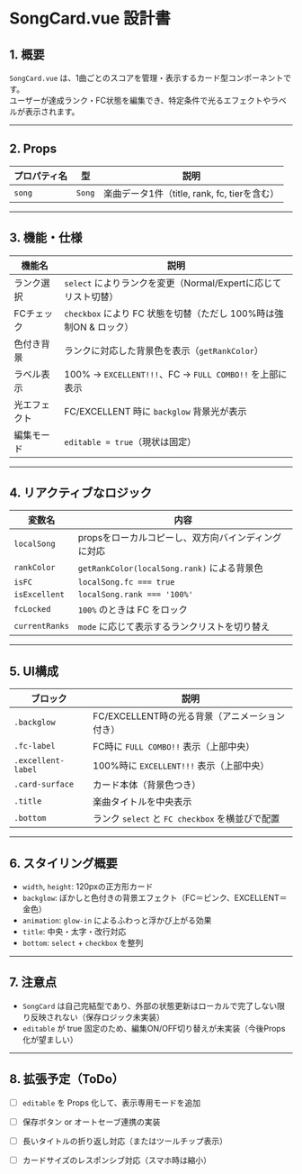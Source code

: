 # SongCard.vue 設計書

## 1. 概要

`SongCard.vue` は、1曲ごとのスコアを管理・表示するカード型コンポーネントです。  
ユーザーが達成ランク・FC状態を編集でき、特定条件で光るエフェクトやラベルが表示されます。

---

## 2. Props

| プロパティ名 | 型     | 説明                       |
|--------------|--------|----------------------------|
| `song`       | `Song` | 楽曲データ1件（title, rank, fc, tierを含む） |

---

## 3. 機能・仕様

| 機能名              | 説明                                                                 |
|---------------------|----------------------------------------------------------------------|
| ランク選択          | `select` によりランクを変更（Normal/Expertに応じてリスト切替）       |
| FCチェック          | `checkbox` により FC 状態を切替（ただし 100%時は強制ON & ロック）   |
| 色付き背景          | ランクに対応した背景色を表示（`getRankColor`）                        |
| ラベル表示          | 100% → `EXCELLENT!!!`、FC → `FULL COMBO!!` を上部に表示                |
| 光エフェクト        | FC/EXCELLENT 時に `backglow` 背景光が表示                             |
| 編集モード          | `editable = true`（現状は固定）                                      |

---

## 4. リアクティブなロジック

| 変数名         | 内容                                                         |
|----------------|--------------------------------------------------------------|
| `localSong`    | propsをローカルコピーし、双方向バインディングに対応         |
| `rankColor`    | `getRankColor(localSong.rank)` による背景色                   |
| `isFC`         | `localSong.fc === true`                                       |
| `isExcellent`  | `localSong.rank === '100%'`                                   |
| `fcLocked`     | `100%` のときは FC をロック                                   |
| `currentRanks` | `mode` に応じて表示するランクリストを切り替え                |

---

## 5. UI構成

| ブロック        | 説明                                                           |
|-----------------|----------------------------------------------------------------|
| `.backglow`     | FC/EXCELLENT時の光る背景（アニメーション付き）               |
| `.fc-label`     | FC時に `FULL COMBO!!` 表示（上部中央）                        |
| `.excellent-label` | 100%時に `EXCELLENT!!!` 表示（上部中央）                 |
| `.card-surface` | カード本体（背景色つき）                                       |
| `.title`        | 楽曲タイトルを中央表示                                         |
| `.bottom`       | ランク `select` と `FC checkbox` を横並びで配置              |

---

## 6. スタイリング概要

- `width`, `height`: 120pxの正方形カード
- `backglow`: ぼかしと色付きの背景エフェクト（FC＝ピンク、EXCELLENT＝金色）
- `animation`: `glow-in` によるふわっと浮かび上がる効果
- `title`: 中央・太字・改行対応
- `bottom`: `select` + `checkbox` を整列

---

## 7. 注意点

- `SongCard` は自己完結型であり、外部の状態更新はローカルで完了しない限り反映されない（保存ロジック未実装）
- `editable` が true 固定のため、編集ON/OFF切り替えが未実装（今後Props化が望ましい）

---

## 8. 拡張予定（ToDo）

- [ ] `editable` を Props 化して、表示専用モードを追加
- [ ] 保存ボタン or オートセーブ連携の実装
- [ ] 長いタイトルの折り返し対応（またはツールチップ表示）
- [ ] カードサイズのレスポンシブ対応（スマホ時は縮小）

